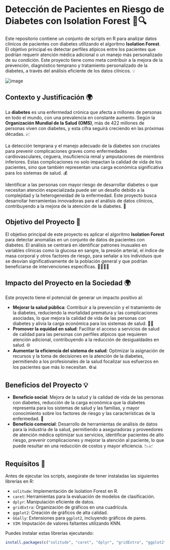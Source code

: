 # Detección de Pacientes en Riesgo de Diabetes con Isolation Forest 🍏🔍

Este repositorio contiene un conjunto de scripts en R para analizar datos clínicos de pacientes con diabetes utilizando el algoritmo **Isolation Forest**. El objetivo principal es detectar perfiles atípicos entre los pacientes que podrían requerir atención médica adicional o un manejo más personalizado de su condición. Este proyecto tiene como meta contribuir a la mejora de la prevención, diagnóstico temprano y tratamiento personalizado de la diabetes, a través del análisis eficiente de los datos clínicos. 💡

![image](https://github.com/user-attachments/assets/40d865cc-e213-47c1-8b19-4ada2726347a)


## Contexto y Justificación 🌍

La **diabetes** es una enfermedad crónica que afecta a millones de personas en todo el mundo, con una prevalencia en constante aumento. Según la **Organización Mundial de la Salud (OMS)**, más de 422 millones de personas viven con diabetes, y esta cifra seguirá creciendo en las próximas décadas. 📈

La detección temprana y el manejo adecuado de la diabetes son cruciales para prevenir complicaciones graves como enfermedades cardiovasculares, ceguera, insuficiencia renal y amputaciones de miembros inferiores. Estas complicaciones no solo impactan la calidad de vida de los pacientes, sino que también representan una carga económica significativa para los sistemas de salud. 💰

Identificar a las personas con mayor riesgo de desarrollar diabetes o que necesitan atención especializada puede ser un desafío debido a la complejidad y la heterogeneidad de la enfermedad. Este proyecto busca desarrollar herramientas innovadoras para el análisis de datos clínicos, contribuyendo a la mejora de la atención de la diabetes. 🌟

## Objetivo del Proyecto 🎯

El objetivo principal de este proyecto es aplicar el algoritmo **Isolation Forest** para detectar anomalías en un conjunto de datos de pacientes con diabetes. El análisis se centrará en identificar patrones inusuales en variables clínicas como la glucosa en sangre, la presión arterial, el índice de masa corporal y otros factores de riesgo, para señalar a los individuos que se desvían significativamente de la población general y que podrían beneficiarse de intervenciones específicas. 🧑‍⚕️👩‍⚕️

## Impacto del Proyecto en la Sociedad 🌍

Este proyecto tiene el potencial de generar un impacto positivo al:

- **Mejorar la salud pública**: Contribuir a la prevención y el tratamiento de la diabetes, reduciendo la mortalidad prematura y las complicaciones asociadas, lo que mejora la calidad de vida de las personas con diabetes y alivia la carga económica para los sistemas de salud. 🏥💚
- **Promover la equidad en salud**: Facilitar el acceso a servicios de salud de calidad para las personas con perfiles atípicos que requieren atención adicional, contribuyendo a la reducción de desigualdades en salud. 🌐
- **Aumentar la eficiencia del sistema de salud**: Optimizar la asignación de recursos y la toma de decisiones en la atención de la diabetes, permitiendo a los profesionales de la salud focalizar sus esfuerzos en los pacientes que más lo necesitan. ⚙️📊

## Beneficios del Proyecto 💡

- **Beneficio social**: Mejora de la salud y la calidad de vida de las personas con diabetes, reducción de la carga económica que la diabetes representa para los sistemas de salud y las familias, y mayor conocimiento sobre los factores de riesgo y las características de la enfermedad. 🌱
- **Beneficio comercial**: Desarrollo de herramientas de análisis de datos para la industria de la salud, permitiendo a aseguradoras y proveedores de atención médica optimizar sus servicios, identificar pacientes de alto riesgo, prevenir complicaciones y mejorar la atención al paciente, lo que puede resultar en una reducción de costos y mayor eficiencia. 📉📈

## Requisitos 🔧

Antes de ejecutar los scripts, asegúrate de tener instaladas las siguientes librerías en R:

- `solitude`: Implementación de Isolation Forest en R.
- `caret`: Herramientas para la evaluación de modelos de clasificación.
- `dplyr`: Manipulación eficiente de datos.
- `gridExtra`: Organización de gráficos en una cuadrícula.
- `ggplot2`: Creación de gráficos de alta calidad.
- `GGally`: Extensiones para `ggplot2`, incluyendo gráficos de pares.
- `VIM`: Imputación de valores faltantes utilizando KNN.

Puedes instalar estas librerías ejecutando:

```r
install.packages(c("solitude", "caret", "dplyr", "gridExtra", "ggplot2", "GGally", "VIM"))
